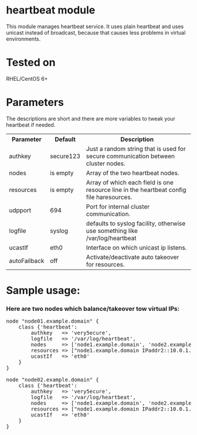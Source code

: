 # heartbeat module

This module manages heartbeat service. It uses plain heartbeat and uses unicast instead of broadcast, because that causes less problems in virtual environments.

# Tested on

RHEL/CentOS 6+

# Parameters

The descriptions are short and there are more variables to tweak your heartbeat if needed.

<table>
  <tr>
  	<th>Parameter</th><th>Default</th><th>Description</th>
  </tr>
  <tr>
    <td>authkey</td><td>secure123</td><td>Just a random string that is used for secure communication between cluster nodes.</td>
  </tr>
  <tr>
    <td>nodes</td><td>is empty</td><td>Array of the two heartbeat nodes.</td>
  </tr>
  <tr>
    <td>resources</td><td>is empty</td><td>Array of which each field is one resource line in the heartbeat config file haresources.</td>
  </tr>
  <tr>
    <td>udpport</td><td>694</td><td>Port for internal cluster communication.</td>
  </tr>
  <tr>
    <td>logfile</td><td>syslog</td><td>defaults to syslog facility, otherwise use something like /var/log/heartbeat</td>
  </tr>
  <tr>
    <td>ucastIf</td><td>eth0</td><td>Interface on which unicast ip listens.</td>
  </tr>
  <tr>
    <td>autoFailback</td><td>off</td><td>Activate/deactivate auto takeover for resources.</td>
  </tr>
</table>

# Sample usage:

### Here are two nodes which balance/takeover tow virtual IPs:
<pre>
node "node01.example.domain" {
	class {'heartbeat':
        authkey   => 'very5ecure',
        logfile   => '/var/log/heartbeat',
        nodes     => ['node1.example.domain', 'node2.example.domain'],
        resources => ["node1.example.domain IPaddr2::10.0.1.1/8/eth0:vip1", "node2.example.domain IPaddr2::10.0.1.2/8/eth0:vip2"],
        ucastIf   => 'eth0'
    }
}

node "node02.example.domain" {
	class {'heartbeat':
        authkey   => 'very5ecure',
        logfile   => '/var/log/heartbeat',
        nodes     => ['node1.example.domain', 'node2.example.domain'],
        resources => ["node1.example.domain IPaddr2::10.0.1.1/8/eth0:vip1", "node2.example.domain IPaddr2::10.0.1.2/8/eth0:vip2"],
        ucastIf   => 'eth0'
    }
}
</pre>
